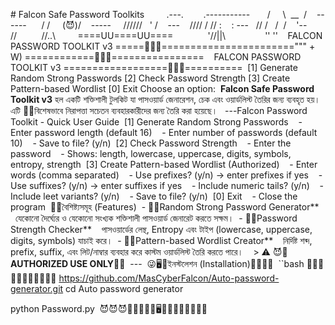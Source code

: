 ‎# Falcon Safe Password Toolkits
‎
‎       .---.        .-----------
‎      /     \  __  /    ------
‎     / /     \(😈)/    -----
‎    //////   ' \/    ---
‎   //// / // :    : ---
‎  // /   /  /    '--
‎ //          //..\\
‎        ====UU====UU====
‎             '//||\\
‎               '' ''
‎   FALCON PASSWORD TOOLKIT v3
‎=====🦅🦅🦅=======================""" + W)
‎============🦅🦅🦅================
‎   FALCON PASSWORD TOOLKIT v3
‎==================🦅🦅🦅==========
‎
‎[1] Generate Random Strong Passwords
‎[2] Check Password Strength
‎[3] Create Pattern-based Wordlist
‎[0] Exit
‎Choose an option:
‎
‎**Falcon Safe Password Toolkit v3** হল একটি শক্তিশালী টুলকিট যা পাসওয়ার্ড জেনারেশন, চেক এবং ওয়ার্ডলিস্ট তৈরির জন্য ব্যবহৃত হয়। এটি 🦅🦅বিশেষভাবে নিরাপত্তা সচেতন ব্যবহারকারীদের জন্য তৈরি করা হয়েছে।  
‎
‎---Falcon Password Toolkit - Quick User Guide
‎
‎[1] Generate Random Strong Passwords
‎   - Enter password length (default 16)
‎   - Enter number of passwords (default 10)
‎   - Save to file? (y/n)
‎
‎[2] Check Password Strength
‎   - Enter the password
‎   - Shows: length, lowercase, uppercase, digits, symbols, entropy, strength
‎
‎[3] Create Pattern-based Wordlist (Authorized)
‎   - Enter words (comma separated)
‎   - Use prefixes? (y/n) → enter prefixes if yes
‎   - Use suffixes? (y/n) → enter suffixes if yes
‎   - Include numeric tails? (y/n)
‎   - Include leet variants? (y/n)
‎   - Save to file? (y/n)
‎
‎[0] Exit
‎   - Close the program
‎
‎🦅🦅বৈশিষ্ট্যসমূহ (Features)
‎
‎- 🦅🦅Random Strong Password Generator**  
‎  যেকোনো দৈর্ঘ্যের ও যেকোনো সংখ্যক শক্তিশালী পাসওয়ার্ড জেনারেট করতে সক্ষম।  
‎- 🦅🦅Password Strength Checker**  
‎  পাসওয়ার্ডের লেন্থ, Entropy এবং টাইপ (lowercase, uppercase, digits, symbols) যাচাই করে।  
‎- 🦅🦅Pattern-based Wordlist Creator**  
‎  নির্দিষ্ট শব্দ, prefix, suffix, এবং লিট/নাম্বার ব্যবহার করে কাস্টম ওয়ার্ডলিস্ট তৈরি করতে পারে।  
‎  > ⚠ 😈🧟**AUTHORIZED USE ONLY**🧟😈
‎
‎---
‎
‎😜🖥️🚨ইনস্টলেশন (Installation)🥳🥳🚨💌
‎
‎``bash
‎🧟🧟🧟🧟🧟🧟🧟🧟🧟🧟🧟
‎https://github.com/MasCyberFalcon/Auto-password-generator.git
‎cd Auto password generator


‎python Password.py
‎
‎😈😈😈🦅🦅🦅🦅🧟🖥️🧟🦅🦅🦅😈😈💔💔
‎
